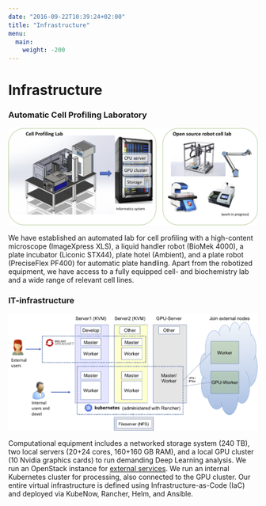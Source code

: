 ```yaml
---
date: "2016-09-22T10:39:24+02:00"
title: "Infrastructure"
menu:
  main:
    weight: -200
---
```


Infrastructure
========

### Automatic Cell Profiling Laboratory

<img src="/img/infrastructure/cellab.png" width="800"/>

We have established an automated lab for cell profiling with a high-content microscope (ImageXpress XLS), a liquid handler robot (BioMek 4000), a plate incubator (Liconic STX44), plate hotel (Ambient), and a plate robot (PreciseFlex PF400) for automatic plate handling. Apart from the robotized equipment, we have access to a fully equipped cell- and biochemistry lab and a wide range of relevant cell lines.




### IT-infrastructure

<img src="/img/infrastructure/virtualinfra.png" width="800"/>

Computational equipment includes a networked storage system (240 TB), two local servers (20+24 cores, 160+160 GB RAM), and a local GPU cluster (10 Nvidia graphics cards) to run demanding Deep Learning analysis. We run an OpenStack instance for [external services](https://github.com/pharmbio/services/blob/master/README.md). We run an internal Kubernetes cluster for processing, also connected to the GPU cluster. Our entire virtual infrastructure is defined using Infrastructure-as-Code (IaC) and deployed via KubeNow, Rancher, Helm, and Ansible.

